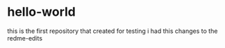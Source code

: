 # hello-world
this is the first repository that created for testing 
i had this changes to the redme-edits 
